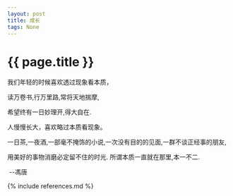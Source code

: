 ```yaml
---
layout: post
title: 成长
tags: None 
---
```



{{ page.title }}
================

我们年轻的时候喜欢透过现象看本质，

读万卷书,行万里路,常将天地揣摩,

希望终有一日妙理开,得大自在.


人慢慢长大，喜欢略过本质看现象。

一日茶,一夜酒,一部毫不掩饰的小说,一次没有目的的见面,一群不谈正经事的朋友,

用美好的事物消磨必定留不住的时光. 所谓本质一直就在那里,本一不二.

​																--馮唐




{% include references.md %}
